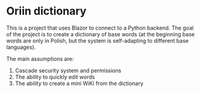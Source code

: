 # Oriin dictionary


This is a project that uses Blazor to connect to a Python backend. The goal of the project is to create a dictionary of base words (at the beginning base words are only in Polish, but the system is self-adapting to different base languages).

The main assumptions are:
1) Cascade security system and permissions
2) The ability to quickly edit words
3) The ability to create a mini WiKi from the dictionary
